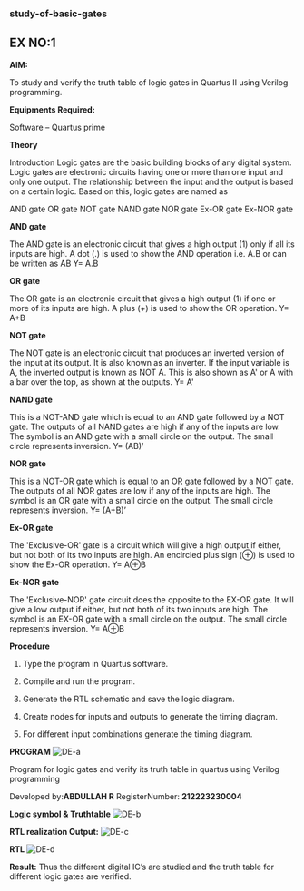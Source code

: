 ### study-of-basic-gates
## EX NO:1

**AIM:** 

To study and verify the truth table of logic gates in Quartus II using Verilog programming.

**Equipments Required:**

Software – Quartus prime 

**Theory**

Introduction Logic gates are the basic building blocks of any digital system. Logic gates are electronic circuits having one or more than one input and only one output. The relationship between the input and the output is based on a certain logic. Based on this, logic gates are named as

AND gate OR gate NOT gate NAND gate NOR gate Ex-OR gate Ex-NOR gate

**AND gate**

The AND gate is an electronic circuit that gives a high output (1) only if all its inputs are high. A dot (.) is used to show the AND operation i.e. A.B or can be written as AB
Y= A.B

**OR gate** 

The OR gate is an electronic circuit that gives a high output (1) if one or more of its inputs are high. A plus (+) is used to show the OR operation.
Y= A+B

**NOT gate**

The NOT gate is an electronic circuit that produces an inverted version of the input at its output. It is also known as an inverter. If the input variable is A, the inverted output is known as NOT A. This is also shown as A' or A with a bar over the top, as shown at the outputs.
Y= A'

**NAND gate**

This is a NOT-AND gate which is equal to an AND gate followed by a NOT gate. The outputs of all NAND gates are high if any of the inputs are low. The symbol is an AND gate with a small circle on the output. The small circle represents inversion.
Y= (AB)’

**NOR gate**

This is a NOT-OR gate which is equal to an OR gate followed by a NOT gate. The outputs of all NOR gates are low if any of the inputs are high. The symbol is an OR gate with a small circle on the output. The small circle represents inversion.
Y= (A+B)’

**Ex-OR gate**

The 'Exclusive-OR' gate is a circuit which will give a high output if either, but not both of its two inputs are high. An encircled plus sign (⊕) is used to show the Ex-OR operation.
Y= A⊕B

**Ex-NOR gate**

The 'Exclusive-NOR' gate circuit does the opposite to the EX-OR gate. It will give a low output if either, but not both of its two inputs are high. The symbol is an EX-OR gate with a small circle on the output. The small circle represents inversion.
Y= A⊕B

**Procedure** 

1.	Type the program in Quartus software.

2.	Compile and run the program.

3.	Generate the RTL schematic and save the logic diagram.

4.	Create nodes for inputs and outputs to generate the timing diagram.

5.	For different input combinations generate the timing diagram.


**PROGRAM**
![DE-a](https://github.com/Bakkiyalakshmiethiraj/study-of-basic-gates/assets/144870983/693182e1-fb67-4908-a67b-a521705a324d)


Program for logic gates and verify its truth table in quartus using Verilog programming

 Developed by:**ABDULLAH R**
 RegisterNumber: **212223230004**
 
**Logic symbol & Truthtable**
![DE-b](https://github.com/Bakkiyalakshmiethiraj/study-of-basic-gates/assets/144870983/33619043-d1c2-46cd-8b58-2b12beddce08)


**RTL realization Output:** 
![DE-c](https://github.com/Bakkiyalakshmiethiraj/study-of-basic-gates/assets/144870983/8ce14725-071e-465e-a0dc-2e816652d411)


**RTL**
![DE-d](https://github.com/Bakkiyalakshmiethiraj/study-of-basic-gates/assets/144870983/829cd38c-a736-4cb7-b7f2-e40a9aac53b7)


**Result:**
Thus the different digital IC’s are studied and the truth table for different logic gates are verified.


